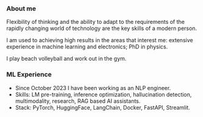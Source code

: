 ### About me

Flexibility of thinking and the ability to adapt to the requirements of the rapidly changing world of technology are the key skills of a modern person.

I am used to achieving high results in the areas that interest me: extensive experience in machine learning and electronics; PhD in physics.

I play beach volleyball and work out in the gym.

### ML Experience

- Since October 2023 I have been working as an NLP engineer.
- Skills: LM pre-training, inference optimization, hallucination detection, multimodality, research, RAG based AI assistants.
- Stack: PyTorch, HuggingFace, LangChain, Docker, FastAPI, Streamlit.

<!--
**ivan-kud/ivan-kud** is a ✨ _special_ ✨ repository because its `README.md` (this file) appears on your GitHub profile.

Here are some ideas to get you started:

- 🔭 I’m currently working on ...
- 🌱 I’m currently learning ...
- 👯 I’m looking to collaborate on ...
- 🤔 I’m looking for help with ...
- 💬 Ask me about ...
- 📫 How to reach me: ...
- 😄 Pronouns: ...
- ⚡ Fun fact: ...
-->
